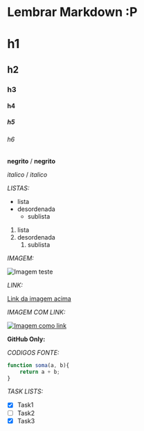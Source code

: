 # Lembrar Markdown :P

# h1

## h2

### h3

#### h4

##### h5

###### h6

**negrito** / __negrito__

*italico* / _italico_

_LISTAS:_

* lista
* desordenada
    * sublista

1. lista
2. desordenada 
    1. sublista

_IMAGEM:_

![Imagem teste](https://icon-library.com/images/20x20-icon/20x20-icon-7.jpg)

_LINK:_

[Link da imagem acima](https://icon-library.com/images/20x20-icon/20x20-icon-7.jpg)

*IMAGEM COM LINK:*

[![Imagem como link](https://icon-library.com/images/20x20-icon/20x20-icon-7.jpg)](https://icon-library.com/images/20x20-icon/20x20-icon-7.jpg)


**GitHub Only:**

_CODIGOS FONTE:_

```javascript
function soma(a, b){
    return a + b;
}
```
_TASK LISTS:_

- [x] Task1
- [ ] Task2
- [x] Task3
